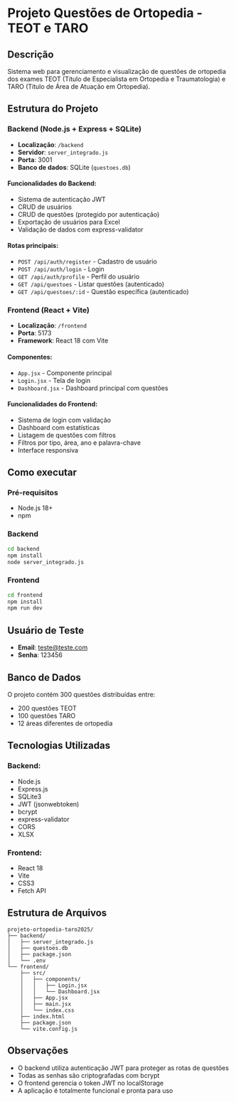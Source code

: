# Projeto Questões de Ortopedia - TEOT e TARO

## Descrição
Sistema web para gerenciamento e visualização de questões de ortopedia dos exames TEOT (Título de Especialista em Ortopedia e Traumatologia) e TARO (Título de Área de Atuação em Ortopedia).

## Estrutura do Projeto

### Backend (Node.js + Express + SQLite)
- **Localização**: `/backend`
- **Servidor**: `server_integrado.js`
- **Porta**: 3001
- **Banco de dados**: SQLite (`questoes.db`)

#### Funcionalidades do Backend:
- Sistema de autenticação JWT
- CRUD de usuários
- CRUD de questões (protegido por autenticação)
- Exportação de usuários para Excel
- Validação de dados com express-validator

#### Rotas principais:
- `POST /api/auth/register` - Cadastro de usuário
- `POST /api/auth/login` - Login
- `GET /api/auth/profile` - Perfil do usuário
- `GET /api/questoes` - Listar questões (autenticado)
- `GET /api/questoes/:id` - Questão específica (autenticado)

### Frontend (React + Vite)
- **Localização**: `/frontend`
- **Porta**: 5173
- **Framework**: React 18 com Vite

#### Componentes:
- `App.jsx` - Componente principal
- `Login.jsx` - Tela de login
- `Dashboard.jsx` - Dashboard principal com questões

#### Funcionalidades do Frontend:
- Sistema de login com validação
- Dashboard com estatísticas
- Listagem de questões com filtros
- Filtros por tipo, área, ano e palavra-chave
- Interface responsiva

## Como executar

### Pré-requisitos
- Node.js 18+
- npm

### Backend
```bash
cd backend
npm install
node server_integrado.js
```

### Frontend
```bash
cd frontend
npm install
npm run dev
```

## Usuário de Teste
- **Email**: teste@teste.com
- **Senha**: 123456

## Banco de Dados
O projeto contém 300 questões distribuídas entre:
- 200 questões TEOT
- 100 questões TARO
- 12 áreas diferentes de ortopedia

## Tecnologias Utilizadas

### Backend:
- Node.js
- Express.js
- SQLite3
- JWT (jsonwebtoken)
- bcrypt
- express-validator
- CORS
- XLSX

### Frontend:
- React 18
- Vite
- CSS3
- Fetch API

## Estrutura de Arquivos
```
projeto-ortopedia-taro2025/
├── backend/
│   ├── server_integrado.js
│   ├── questoes.db
│   ├── package.json
│   └── .env
└── frontend/
    ├── src/
    │   ├── components/
    │   │   ├── Login.jsx
    │   │   └── Dashboard.jsx
    │   ├── App.jsx
    │   ├── main.jsx
    │   └── index.css
    ├── index.html
    ├── package.json
    └── vite.config.js
```

## Observações
- O backend utiliza autenticação JWT para proteger as rotas de questões
- Todas as senhas são criptografadas com bcrypt
- O frontend gerencia o token JWT no localStorage
- A aplicação é totalmente funcional e pronta para uso

